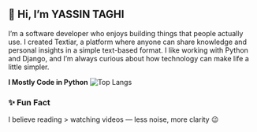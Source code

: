 ## 👋 Hi, I’m YASSIN TAGHI
I’m a software developer who enjoys building things that people actually use. I created Textiar, a platform where anyone can share knowledge and personal insights in a simple text-based format. I like working with Python and Django, and I’m always curious about how technology can make life a little simpler.

**I Mostly Code in Python** 
![Top Langs](https://github-readme-stats.vercel.app/api/top-langs/?username=YOUR-USERNAME&layout=compact&theme=tokyonight)

### ✨ Fun Fact  
I believe reading > watching videos — less noise, more clarity 😉
